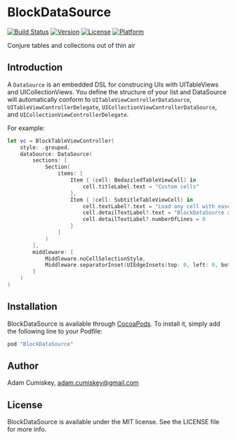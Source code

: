 # BlockDataSource

[![Build Status](https://www.bitrise.io/app/03ad9472067fd087.svg?token=-uPn-_hHft3sR34teylZ-w&branch=master)](https://www.bitrise.io/app/03ad9472067fd087)
[![Version](https://img.shields.io/cocoapods/v/BlockDataSource.svg?style=flat)](http://cocoapods.org/pods/BlockDataSource)
[![License](https://img.shields.io/cocoapods/l/BlockDataSource.svg?style=flat)](http://cocoapods.org/pods/BlockDataSource)
[![Platform](https://img.shields.io/cocoapods/p/BlockDataSource.svg?style=flat)](http://cocoapods.org/pods/BlockDataSource)

Conjure tables and collections out of thin air

## Introduction

A `DataSource` is an embedded DSL for construcing UIs with UITableViews and UICollectionViews. 
You define the structure of your list and DataSource  will automatically conform to `UITableViewControllerDataSource`, ` UITableViewControllerDelegate`, `UICollectionViewControllerDataSource`, and `UICollectionViewControllerDelegate`. 

For example:

```swift
let vc = BlockTableViewController(
    style: .grouped,
    dataSource: DataSource(
        sections: [
            Section(
                items: [
                    Item { (cell: BedazzledTableViewCell) in
                        cell.titleLabel.text = "Custom cells"
                    },
                    Item { (cell: SubtitleTableViewCell) in
                        cell.textLabel?.text = "Load any cell with ease"
                        cell.detailTextLabel?.text = "BlockDataSource automatically registers and loads the correct cell by using the class specified in the configure block."
                        cell.detailTextLabel?.numberOfLines = 0
                    }
                ]
            )
        ],
        middleware: [
            Middleware.noCellSelectionStyle,
            Middleware.separatorInset(UIEdgeInsets(top: 0, left: 0, bottom: 0, right: 0))
        ]
    )
)
```

## Installation

BlockDataSource is available through [CocoaPods](http://cocoapods.org). To install
it, simply add the following line to your Podfile:

```ruby
pod "BlockDataSource"
```

## Author

Adam Cumiskey, adam.cumiskey@gmail.com

## License

BlockDataSource is available under the MIT license. See the LICENSE file for more info.
